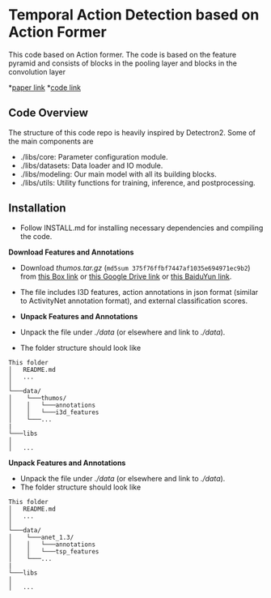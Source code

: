 # Temporal Action Detection based on Action Former
This code based on Action former.
The code is based on the feature pyramid and consists of blocks in the pooling layer and blocks in the convolution layer

*[paper link](https://arxiv.org/abs/2202.07925)
*[code link](https://github.com/happyharrycn/actionformer_release)

## Code Overview
The structure of this code repo is heavily inspired by Detectron2. Some of the main components are
* ./libs/core: Parameter configuration module.
* ./libs/datasets: Data loader and IO module.
* ./libs/modeling: Our main model with all its building blocks.
* ./libs/utils: Utility functions for training, inference, and postprocessing.

## Installation
* Follow INSTALL.md for installing necessary dependencies and compiling the code.

**Download Features and Annotations**
* Download *thumos.tar.gz* (`md5sum 375f76ffbf7447af1035e694971ec9b2`) from [this Box link](https://uwmadison.box.com/s/glpuxadymf3gd01m1cj6g5c3bn39qbgr) or [this Google Drive link](https://drive.google.com/file/d/1zt2eoldshf99vJMDuu8jqxda55dCyhZP/view?usp=sharing) or [this BaiduYun link](https://pan.baidu.com/s/1TgS91LVV-vzFTgIHl1AEGA?pwd=74eh).
* The file includes I3D features, action annotations in json format (similar to ActivityNet annotation format), and external classification scores.

* **Unpack Features and Annotations**
* Unpack the file under *./data* (or elsewhere and link to *./data*).
* The folder structure should look like
```
This folder
│   README.md
│   ...  
│
└───data/
│    └───thumos/
│    │	 └───annotations
│    │	 └───i3d_features   
│    └───...
|
└───libs
│
│   ...
```


**Unpack Features and Annotations**
* Unpack the file under *./data* (or elsewhere and link to *./data*).
* The folder structure should look like
```
This folder
│   README.md
│   ...  
│
└───data/
│    └───anet_1.3/
│    │	 └───annotations
│    │	 └───tsp_features   
│    └───...
|
└───libs
│
│   ...

